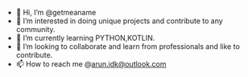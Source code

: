 - 👋 Hi, I’m @getmeaname
- 👀 I’m interested in doing unique projects and contribute to any community.
- 🌱 I’m currently learning PYTHON,KOTLIN.
- 💞️ I’m looking to collaborate and learn from professionals and like to contribute.
- 📫 How to reach me @arun.idk@outlook.com

